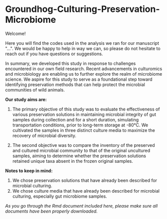 # Groundhog-Culturing-Preservation-Microbiome

Welcome!

Here you will find the codes used in the analysis we ran for our manuscript "...". We would be happy to help in way we can, so please do not hesitate to reach out if you have questions or suggestions. 

In summary, we developed this study in response to challenges encountered in our own field research. Recent advancements in culturomics and microbiology are enabling us to further explore the realm of microbiome science. We aspire for this study to serve as a foundational step toward identifying preservation methods that can help protect the microbial communities of wild animals.

**Our study aims are:**

1. The primary objective of this study was to evaluate the effectiveness of various preservation solutions in maintaining microbial integrity of gut samples during collection and for a short duration, simulating transportation conditions, prior to long-term storage at -80°C. We cultivated the samples in three distinct culture media to maximize the recovery of microbial diversity.

2. The second objective was to compare the inventory of the preserved and cultured microbial community to that of the original uncultured samples, aiming to determine whether the preservation solutions retained unique taxa absent in the frozen original samples.   

**Notes to keep in mind:**

1. We  chose preservation solutions that have already been described for microbial culturing.
2. We chose culture media that have already been described for microbial culturing, especially gut microbiome samples.

*As you go through the Rmd document included here, please make sure all documents have been properly downloaded.*

